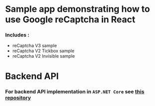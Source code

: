 # Sample app demonstrating how to use Google reCaptcha in React
### Includes :
- reCaptcha V3 sample 
- reCaptcha V2 Tickbox sample
- reCaptcha V2 Invisible sample

# Backend API
### For backend API implementation in `ASP.NET Core` see [this repository](https://github.com/namik-hajiyev/ApiWithRecaptcha)